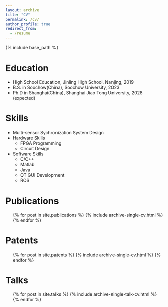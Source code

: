 ```yaml
---
layout: archive
title: "CV"
permalink: /cv/
author_profile: true
redirect_from:
  - /resume
---
```


{% include base_path %}

Education
======
* High School Education, Jinling High School, Nanjing, 2019
* B.S. in Soochow(China), Soochow University, 2023
* Ph.D in Shanghai(China), Shanghai Jiao Tong University, 2028 (expected)

Skills
======
* Multi-sensor Sychronization System Design                                                             
* Hardware Skills
  * FPGA Programming
  * Circuit Design
* Software Skills
  * C/C++
  * Matlab
  * Java
  * QT GUI Development
  * ROS 

Publications
======
  <ul>{% for post in site.publications %}
    {% include archive-single-cv.html %}
  {% endfor %}</ul>
  
Patents
======
  <ul>{% for post in site.patents %}
    {% include archive-single-cv.html %}
  {% endfor %}</ul>
  
Talks
======
  <ul>{% for post in site.talks %}
    {% include archive-single-talk-cv.html %}
  {% endfor %}</ul>
  
